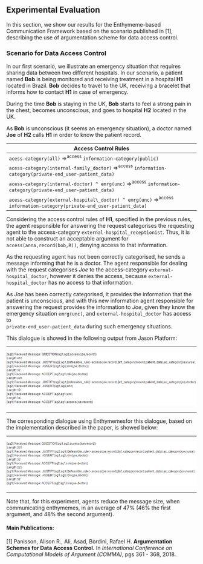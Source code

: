 
## Experimental Evaluation 

In this section, we show our results for the Enthymeme-based Communication Framework based on the scenario published in [1], 
describing the use of argumentation scheme for data access control. 

### Scenario for Data Access Control

In our first scenario, we illustrate an emergency situation that requires sharing data between two different hospitals.
In our scenario, a patient named **Bob** is being monitored and receiving treatment in a hospital **H1** located in Brazil. 
**Bob** decides to travel to the UK, receiving a bracelet that informs how to contact **H1** in case of emergency.

During the time **Bob** is staying in the UK, **Bob** starts to feel a strong pain in the chest, becomes unconscious, 
and goes to hospital **H2** located in the UK.

As **Bob** is unconscious (it seems an emergency situation), a doctor named **Joe** of **H2** calls **H1** 
in order to know the patient record.


|Access Control Rules|
| ------------ |
|`acess-category(all)` =><sup>access</sup>  `information-category(public)` |
|`acess-category(internal-family_doctor)` =><sup>access</sup>  `information-category(private-end_user-patient_data)`|
|`acess-category(internal-doctor) ^ emrg(unc)` =><sup>access</sup>  `information-category(private-end_user-patient_data)`|
|`acess-category(external-hospital\_doctor) ^ emrg(unc)` =><sup>access</sup>  `information-category(private-end_user-patient_data)`|

Considering the access control rules of **H1**, specified in the previous rules, the agent responsible for answering 
the request categorises the requesting agent to the access-category `external-hospital_receptionist`. 
Thus, it is not able to construct an acceptable argument for `access(anna,record(bob,R))`, denying access to that information. 

As the requesting agent has not been correctly categorised, he sends a message informing that he is a doctor.
The agent responsible for dealing with the request categorises *Joe* to the access-category `external-hospital_doctor`, 
however it denies the access, because `external-hospital_doctor` has no access to that information. 

As *Joe* has been correctly categorised, it provides the information that the patient is unconscious, and with this new information 
agent responsible for answering the request provides the information to *Joe*, 
given they know the emergency situation `emrg(unc)`, and `external-hospital_doctor` has access to  
`private-end_user-patient_data` during such emergency situations. 

This dialogue is showed in the following output from Jason Platform:
_________________________
![Scenario of Data Access Control](img/scenario_01_v2.png)
_________________________
The corresponding dialogue using Enthymemesfor this dialogue, based on the implementation described in the paper, is showed below:
_________________________
![Scenario of Data Access Control](img/cod_enthy0102_v3.png)
_________________________

Note that, for this experiment, agents reduce the message size, when communicating enthymemes, in an average of 47% (46% the first argument, and 48% the second argument).


#### **Main Publications:**

[1] Panisson, Alison R., Ali, Asad, Bordini, Rafael H. 
**Argumentation Schemes for Data Access Control.** 
In *International Conference on Computational Models of Argument (COMMA)*, pgs 361 - 368, 2018.


